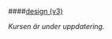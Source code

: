 ####[design (v3)](kurser/design-v3)

_Kursen är under uppdatering._

<!--

* [01: Ramverk, innehåll, style](kurser/design-v3/kmom01)
* [02: LESS och responsivitet](kurser/design-v3/kmom02)
* [03: Grid, layout, typografi](kurser/design-v3/kmom03)
* [04: Färg](kurser/design-v3/kmom04)
* [05: Bild](kurser/design-v3/kmom05)
* [06: Design](kurser/design-v3/kmom06)
* [07/10: Projekt och examination](kurser/design-v3/kmom10)

-->
